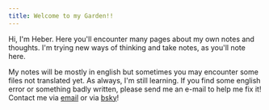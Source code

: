 ```yaml
---
title: Welcome to my Garden!!
---
```

Hi, I'm Heber. Here you'll encounter many pages about my own notes and thoughts. I'm trying new ways of thinking and take notes, as you'll note here. 


My notes will be mostly in english but sometimes you may encounter some files not translated yet. As always, I'm still learning. If you find some english error or something badly written, please send me an e-mail to help me fix it! 
Contact me via [email](heber.joan@gmail.com) or via [bsky](bsky.app/hereberz.com)!